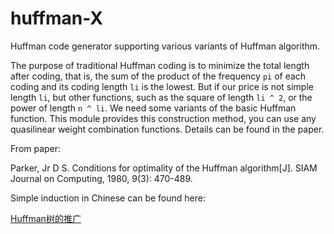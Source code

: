 # huffman-X
Huffman code generator supporting various variants of Huffman algorithm.

The purpose of traditional Huffman coding is to minimize the total length after coding, that is, the sum of the product of the frequency `pi` of each coding and its coding length `li` is the lowest. But if our price is not simple length `li`, but other functions, such as the square of length `li ^ 2`, or the power of length `n ^ li`. We need some variants of the basic Huffman function. This module provides this construction method, you can use any quasilinear weight combination functions. Details can be found in the paper.

From paper:

Parker, Jr D S. Conditions for optimality of the Huffman algorithm[J]. SIAM Journal on Computing, 1980, 9(3): 470-489.

Simple induction in Chinese can be found here:

[Huffman树的推广](http://readm.tech/2020/02/03/huffman/)